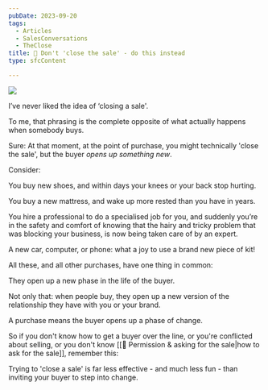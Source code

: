 ```yaml
---
pubDate: 2023-09-20
tags:
  - Articles
  - SalesConversations
  - TheClose
title: 📄 Don't 'close the sale' - do this instead
type: sfcContent

---
```

![](Media/SalesFlowCoach.app_Don't-close-the-sale-do-this-instead_MartinStellar.png)

I’ve never liked the idea of ‘closing a sale'.

To me, that phrasing is the complete opposite of what actually happens when somebody buys.

Sure: At that moment, at the point of purchase, you might technically 'close the sale', but the buyer *opens up something new*.

Consider:

You buy new shoes, and within days your knees or your back stop hurting.

You buy a new mattress, and wake up more rested than you have in years.

You hire a professional to do a specialised job for you, and suddenly you’re in the safety and comfort of knowing that the hairy and tricky problem that was blocking your business, is now being taken care of by an expert. 

A new car, computer, or phone: what a joy to use a brand new piece of kit!

All these, and all other purchases, have one thing in common:

They open up a new phase in the life of the buyer.

Not only that: when people buy, they open up a new version of the relationship they have with you or your brand.

A purchase means the buyer opens up a phase of change.

So if you don't know how to get a buyer over the line, or you're conflicted about selling, or you don't know [[📄 Permission & asking for the sale|how to ask for the sale]], remember this:

Trying to 'close a sale' is far less effective - and much less fun - than inviting your buyer to step into change.

